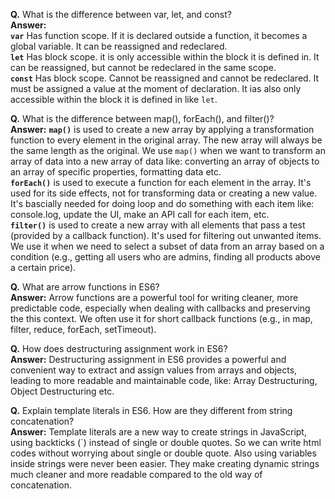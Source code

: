 **Q.** What is the difference between var, let, and const?  
**Answer:**  
**`var`** Has function scope. If it is declared outside a function, it becomes a global variable. It can be reassigned and redeclared.  
**`let`** Has block scope. it is only accessible within the block it is defined in. It can be reassigned, but cannot be redeclared in the same scope.  
**`const`** Has block scope. Cannot be reassigned and cannot be redeclared. It must be assigned a value at the moment of declaration. It ias also only accessible within the block it is defined in like `let`.
  
**Q.** What is the difference between map(), forEach(), and filter()?  
**Answer:**  **`map()`** is used to create a new array by applying a transformation function to every element in the original array. The new array will always be the same length as the original.  We use `map()` when we want to transform an array of data into a new array of data like: converting an array of objects to an array of specific properties, formatting data etc.  
**`forEach()`** is used to execute a function for each element in the array. It's used for its side effects, not for transforming data or creating a new value. It's bascially needed for doing loop and do something with each item like: console.log, update the UI, make an API call for each item, etc.  
**`filter()`** is used to create a new array with all elements that pass a test (provided by a callback function). It's used for filtering out unwanted items. We use it when we need to select a subset of data from an array based on a condition (e.g., getting all users who are admins, finding all products above a certain price).

**Q.** What are arrow functions in ES6?  
**Answer:**  Arrow functions are a powerful tool for writing cleaner, more predictable code, especially when dealing with callbacks and preserving the this context. We often use it for short callback functions (e.g., in map, filter, reduce, forEach, setTimeout). 

**Q.** How does destructuring assignment work in ES6?  
**Answer:** Destructuring assignment in ES6 provides a powerful and convenient way to extract and assign values from arrays and objects, leading to more readable and maintainable code, like:  Array Destructuring, Object Destructuring etc.

**Q.** Explain template literals in ES6. How are they different from string concatenation?  
**Answer:**  Template literals are a new way to create strings in JavaScript, using backticks (`) instead of single or double quotes. So we can write html codes without worrying about single or double quote. Also using variables inside strings were never been easier. They make creating dynamic strings much cleaner and more readable compared to the old way of concatenation. 